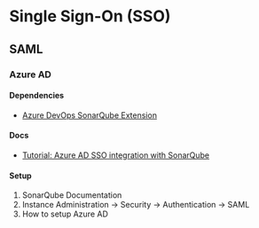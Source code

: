 # Single Sign-On (SSO)

<!--
https://blog.sonarsource.com/sonarqube-ldap-sso/
-->

## SAML

### Azure AD

#### Dependencies

- [Azure DevOps SonarQube Extension](/azure/services/azure-devops/extensions/sonarqube.md)

#### Docs

- [Tutorial: Azure AD SSO integration with SonarQube](https://learn.microsoft.com/en-us/azure/active-directory/saas-apps/sonarqube-tutorial)

#### Setup

1. SonarQube Documentation
2. Instance Administration -> Security -> Authentication -> SAML
3. How to setup Azure AD

<!-- ### Issues

####

```sh

```

1. Administration -> Configuration
2. General Settings -> General
3. General Section -> Server base URL

